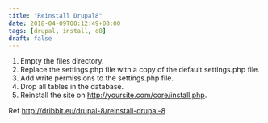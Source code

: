 ```yaml
---
title: "Reinstall Drupal8"
date: 2018-04-09T00:12:49+08:00
tags: [drupal, install, d8]
draft: false
---
```


1. Empty the files directory.
2. Replace the settings.php file with a copy of the default.settings.php file.
3. Add write permissions to the settings.php file.
4. Drop all tables in the database.
5. Reinstall the site on http://yoursite.com/core/install.php.

Ref http://dribbit.eu/drupal-8/reinstall-drupal-8
